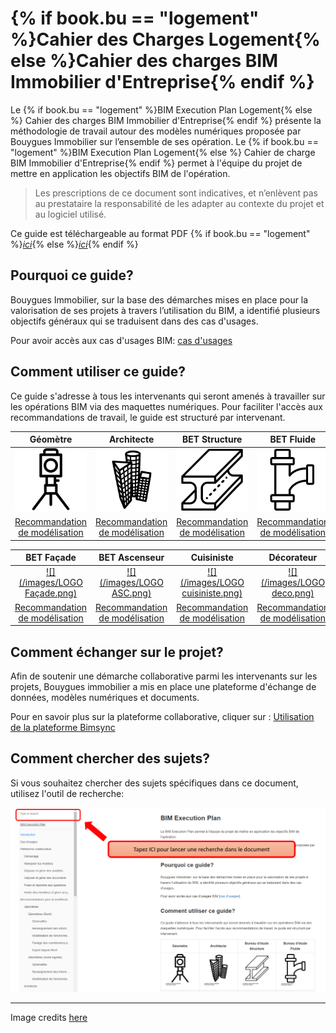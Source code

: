 # {% if book.bu == "logement" %}Cahier des Charges Logement{% else %}Cahier des charges BIM Immobilier d'Entreprise{% endif %}

Le {% if book.bu == "logement" %}BIM Execution Plan Logement{% else %} Cahier des charges BIM Immobilier d'Entreprise{% endif %} présente la méthodologie de travail autour des modèles numériques proposée par Bouygues Immobilier sur l’ensemble de ses opération. 
Le {% if book.bu == "logement" %}BIM Execution Plan Logement{% else %} Cahier de charge BIM Immobilier d'Entreprise{% endif %} permet à l'équipe du projet de mettre en application les objectifs BIM de l'opération.
> Les prescriptions de ce document sont indicatives, et n’enlèvent pas au prestataire la responsabilité de les adapter au contexte du projet et au logiciel utilisé.

Ce guide est téléchargeable au format PDF {% if book.bu == "logement" %}[*ici*](https://www.gitbook.com/download/pdf/book/bim-bouygues-immobilier/bim-execution-plan/v/8ef651fe2d2f5be18a4303858977d6ec5062c6ab){% else %}[*ici*](https://www.gitbook.com/download/pdf/book/bim-bouygues-immobilier/bim-execution-plan/v/da6056b603a88f4bbb767a3766cab25897d3dedf){% endif %}

## Pourquoi ce guide?

Bouygues Immobilier, sur la base des démarches mises en place pour la valorisation de ses projets à travers l’utilisation du BIM, a identifié plusieurs objectifs généraux qui se traduisent dans des cas d'usages.

Pour avoir accès aux cas d'usages BIM: [cas d'usages](/01_CasUsages/README.md)

## Comment utiliser ce guide?

Ce guide s'adresse à tous les intervenants qui seront amenés à travailler sur les opérations BIM via des maquettes numériques. Pour faciliter l'accès aux recommandations de travail, le guide est structuré par intervenant.

| Géomètre | Architecte | BET Structure | BET Fluide |Paysagiste |
| :---: | :---: | :---: | :---: |:---: |
| [![](/02_Modelisation/00_communs/images/noun_1082944_cc.png)](/02_Modelisation/01_geometre/README.md) | [![](/02_Modelisation/00_communs/images/noun_1261411_cc.png)](/02_Modelisation/02_architecte/README.md) | [![](/02_Modelisation/00_communs/images/Logo-structure.png)](/02_Modelisation/03_betStructure/README.md) | [![](/02_Modelisation/00_communs/images/noun_907762_cc.png)](/02_Modelisation/04_betFluide/README.md) |[![](/02_Modelisation/00_communs/images/Logo-paysagiste.png)](/02_Modelisation/05_Paysagiste/README.md) |
| [Recommandation de modélisation](/02_Modelisation/01_geometre/README.md) | [Recommandation de modélisation](/02_Modelisation/02_architecte/README.md) | [Recommandation de modélisation](/02_Modelisation/03_betStructure/README.md) | [Recommandation de modélisation](/02_Modelisation/04_betFluide/README.md) |[Recommandation de modélisation](/02_Modelisation/05_Paysagiste/README.md) |

| BET Façade | BET Ascenseur | Cuisiniste | Décorateur | BET VRD |
| :---: | :---: | :---: | :---: | :---: |
| [![](/images/LOGO Façade.png)](/02_Modelisation/06_Facade/README.md)| [![](/images/LOGO ASC.png)](/02_Modelisation/07_Ascenseur/README.md) | [![](/images/LOGO cuisiniste.png)](/02_Modelisation/08_Cuisine/README.md) | [![](/images/LOGO deco.png)](/02_Modelisation/09_Deco/README.md) | [![](/images/LOGO VRD.png)](/02_Modelisation/10_VRD/README.md) |
| [Recommandation de modélisation](/02_Modelisation/06_Facade/README.md) | [Recommandation de modélisation](/02_Modelisation/07_Ascenseur/README.md) | [Recommandation de modélisation](/02_Modelisation/08_Cuisine/README.md) | [Recommandation de modélisation](/02_Modelisation/09_Deco/README.md) | [Recommandation de modélisation](/02_Modelisation/10_VRD/README.md) |

## Comment échanger sur le projet?

Afin de soutenir une démarche collaborative parmi les intervenants sur les projets, Bouygues immobilier a mis en place une plateforme d'échange de données, modèles numériques et documents.

Pour en savoir plus sur la plateforme collaborative, cliquer sur : [Utilisation de la plateforme Bimsync](/03_bimsync/README.md)

## Comment chercher des sujets?

Si vous souhaitez chercher des sujets spécifiques dans ce document, utilisez l'outil de recherche:

![](/images/Recherche.PNG)

---
Image credits [here](/CREDITS.md)
